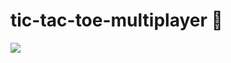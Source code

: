 # tic-tac-toe-multiplayer :speech_balloon:

<img src="https://raw.githubusercontent.com/sumeetmathpati/tic-tac-toe-multiplayer/master/screenshot.png">